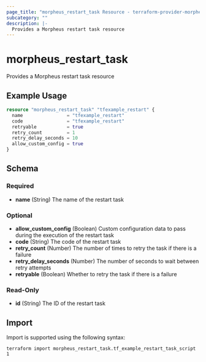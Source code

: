 ```yaml
---
page_title: "morpheus_restart_task Resource - terraform-provider-morpheus"
subcategory: ""
description: |-
  Provides a Morpheus restart task resource
---
```


# morpheus_restart_task

Provides a Morpheus restart task resource

## Example Usage

```terraform
resource "morpheus_restart_task" "tfexample_restart" {
  name                = "tfexample_restart"
  code                = "tfexample_restart"
  retryable           = true
  retry_count         = 1
  retry_delay_seconds = 10
  allow_custom_config = true
}
```

<!-- schema generated by tfplugindocs -->
## Schema

### Required

- **name** (String) The name of the restart task

### Optional

- **allow_custom_config** (Boolean) Custom configuration data to pass during the execution of the restart task
- **code** (String) The code of the restart task
- **retry_count** (Number) The number of times to retry the task if there is a failure
- **retry_delay_seconds** (Number) The number of seconds to wait between retry attempts
- **retryable** (Boolean) Whether to retry the task if there is a failure

### Read-Only

- **id** (String) The ID of the restart task

## Import

Import is supported using the following syntax:

```shell
terraform import morpheus_restart_task.tf_example_restart_task_script 1
```

